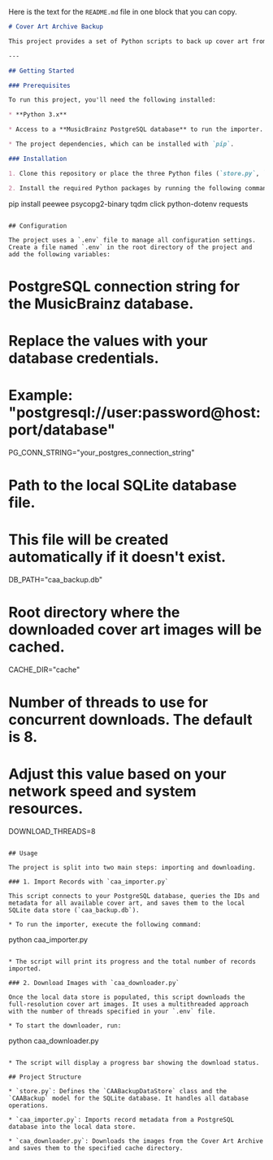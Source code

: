 Here is the text for the `README.md` file in one block that you can copy.

```markdown
# Cover Art Archive Backup

This project provides a set of Python scripts to back up cover art from the MusicBrainz Cover Art Archive to a local file system. It works by first importing a list of available cover art from a PostgreSQL database into a local SQLite data store, and then using a multithreaded downloader to fetch the images.

---

## Getting Started

### Prerequisites

To run this project, you'll need the following installed:

* **Python 3.x**

* Access to a **MusicBrainz PostgreSQL database** to run the importer.

* The project dependencies, which can be installed with `pip`.

### Installation

1. Clone this repository or place the three Python files (`store.py`, `caa_importer.py`, and `caa_downloader.py`) in the same directory.

2. Install the required Python packages by running the following command:

```

pip install peewee psycopg2-binary tqdm click python-dotenv requests

```

## Configuration

The project uses a `.env` file to manage all configuration settings. Create a file named `.env` in the root directory of the project and add the following variables:

```

# PostgreSQL connection string for the MusicBrainz database.

# Replace the values with your database credentials.

# Example: "postgresql://user:password@host:port/database"

PG\_CONN\_STRING="your\_postgres\_connection\_string"

# Path to the local SQLite database file.

# This file will be created automatically if it doesn't exist.

DB\_PATH="caa\_backup.db"

# Root directory where the downloaded cover art images will be cached.

CACHE\_DIR="cache"

# Number of threads to use for concurrent downloads. The default is 8.

# Adjust this value based on your network speed and system resources.

DOWNLOAD\_THREADS=8

```

## Usage

The project is split into two main steps: importing and downloading.

### 1. Import Records with `caa_importer.py`

This script connects to your PostgreSQL database, queries the IDs and metadata for all available cover art, and saves them to the local SQLite data store (`caa_backup.db`).

* To run the importer, execute the following command:

```

python caa\_importer.py

```

* The script will print its progress and the total number of records imported.

### 2. Download Images with `caa_downloader.py`

Once the local data store is populated, this script downloads the full-resolution cover art images. It uses a multithreaded approach with the number of threads specified in your `.env` file.

* To start the downloader, run:

```

python caa\_downloader.py

```

* The script will display a progress bar showing the download status.

## Project Structure

* `store.py`: Defines the `CAABackupDataStore` class and the `CAABackup` model for the SQLite database. It handles all database operations.

* `caa_importer.py`: Imports record metadata from a PostgreSQL database into the local data store.

* `caa_downloader.py`: Downloads the images from the Cover Art Archive and saves them to the specified cache directory.
```
